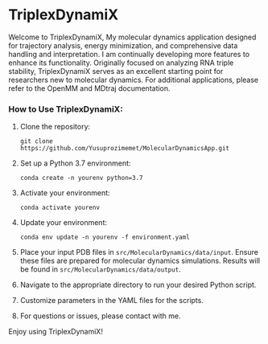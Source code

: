 # TriplexDynamiX

Welcome to TriplexDynamiX, My molecular dynamics application designed for trajectory analysis, energy minimization, and comprehensive data handling and interpretation. I am continually developing more features to enhance its functionality. Originally focused on analyzing RNA triple stability, TriplexDynamiX serves as an excellent starting point for researchers new to molecular dynamics. For additional applications, please refer to the OpenMM and MDtraj documentation.

### How to Use TriplexDynamiX:

1. Clone the repository:
   ```
   git clone https://github.com/Yusuprozimemet/MolecularDynamicsApp.git
   ```

2. Set up a Python 3.7 environment:
   ```
   conda create -n yourenv python=3.7
   ```

3. Activate your environment:
   ```
   conda activate yourenv
   ```

4. Update your environment:
   ```
   conda env update -n yourenv -f environment.yaml
   ```

5. Place your input PDB files in `src/MolecularDynamics/data/input`. Ensure these files are prepared for molecular dynamics simulations. Results will be found in `src/MolecularDynamics/data/output`.

6. Navigate to the appropriate directory to run your desired Python script.

7. Customize parameters in the YAML files for the scripts.

8. For questions or issues, please contact with me.

Enjoy using TriplexDynamiX!
